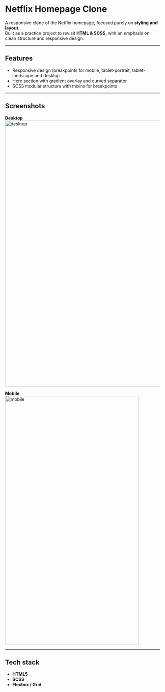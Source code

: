 # Netflix Homepage Clone  

A responsive clone of the Netflix homepage, focused purely on **styling and layout**.  
Built as a practice project to revisit **HTML & SCSS**, with an emphasis on clean structure and responsive design.  

---

## Features  
- Responsive design (breakpoints for mobile, tablet-portrait, tablet-landscape and desktop 
- Hero section with gradient overlay and curved separator  
- SCSS modular structure with mixins for breakpoints  

---

## Screenshots  

**Desktop**  
<img width="1905" height="865" alt="desktop" src="https://github.com/user-attachments/assets/b30d2dd2-9e75-4efe-a3f7-a62ae7515405" />  

**Mobile**  
<img width="435" height="810" alt="mobile" src="https://github.com/user-attachments/assets/f08d1e1e-05ad-4b34-9d75-b1b1a1ac2bee" />  

---

## Tech stack  
- **HTML5**  
- **SCSS** 
- **Flexbox / Grid**  

